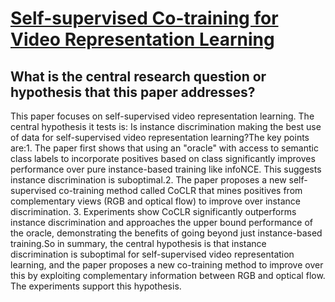# [Self-supervised Co-training for Video Representation Learning](https://arxiv.org/abs/2010.09709)

## What is the central research question or hypothesis that this paper addresses?

This paper focuses on self-supervised video representation learning. The central hypothesis it tests is: Is instance discrimination making the best use of data for self-supervised video representation learning?The key points are:1. The paper first shows that using an "oracle" with access to semantic class labels to incorporate positives based on class significantly improves performance over pure instance-based training like infoNCE. This suggests instance discrimination is suboptimal.2. The paper proposes a new self-supervised co-training method called CoCLR that mines positives from complementary views (RGB and optical flow) to improve over instance discrimination. 3. Experiments show CoCLR significantly outperforms instance discrimination and approaches the upper bound performance of the oracle, demonstrating the benefits of going beyond just instance-based training.So in summary, the central hypothesis is that instance discrimination is suboptimal for self-supervised video representation learning, and the paper proposes a new co-training method to improve over this by exploiting complementary information between RGB and optical flow. The experiments support this hypothesis.
